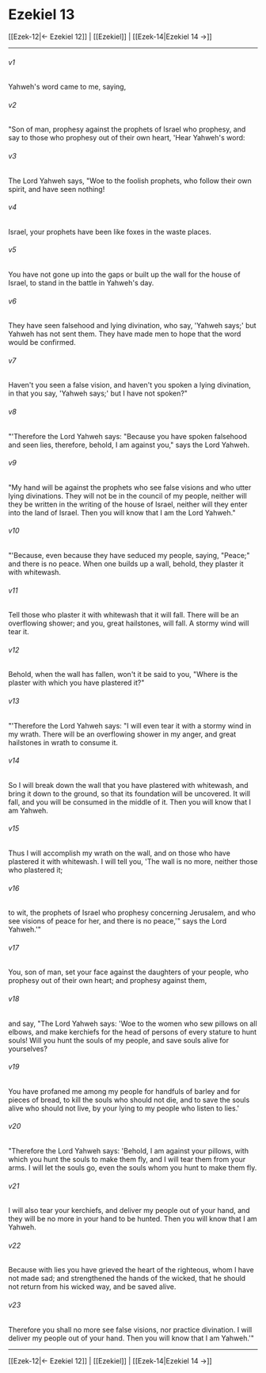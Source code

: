 # Ezekiel 13

[[Ezek-12|← Ezekiel 12]] | [[Ezekiel]] | [[Ezek-14|Ezekiel 14 →]]
***



###### v1 
Yahweh's word came to me, saying, 

###### v2 
"Son of man, prophesy against the prophets of Israel who prophesy, and say to those who prophesy out of their own heart, 'Hear Yahweh's word: 

###### v3 
The Lord Yahweh says, "Woe to the foolish prophets, who follow their own spirit, and have seen nothing! 

###### v4 
Israel, your prophets have been like foxes in the waste places. 

###### v5 
You have not gone up into the gaps or built up the wall for the house of Israel, to stand in the battle in Yahweh's day. 

###### v6 
They have seen falsehood and lying divination, who say, 'Yahweh says;' but Yahweh has not sent them. They have made men to hope that the word would be confirmed. 

###### v7 
Haven't you seen a false vision, and haven't you spoken a lying divination, in that you say, 'Yahweh says;' but I have not spoken?" 

###### v8 
"'Therefore the Lord Yahweh says: "Because you have spoken falsehood and seen lies, therefore, behold, I am against you," says the Lord Yahweh. 

###### v9 
"My hand will be against the prophets who see false visions and who utter lying divinations. They will not be in the council of my people, neither will they be written in the writing of the house of Israel, neither will they enter into the land of Israel. Then you will know that I am the Lord Yahweh." 

###### v10 
"'Because, even because they have seduced my people, saying, "Peace;" and there is no peace. When one builds up a wall, behold, they plaster it with whitewash. 

###### v11 
Tell those who plaster it with whitewash that it will fall. There will be an overflowing shower; and you, great hailstones, will fall. A stormy wind will tear it. 

###### v12 
Behold, when the wall has fallen, won't it be said to you, "Where is the plaster with which you have plastered it?" 

###### v13 
"'Therefore the Lord Yahweh says: "I will even tear it with a stormy wind in my wrath. There will be an overflowing shower in my anger, and great hailstones in wrath to consume it. 

###### v14 
So I will break down the wall that you have plastered with whitewash, and bring it down to the ground, so that its foundation will be uncovered. It will fall, and you will be consumed in the middle of it. Then you will know that I am Yahweh. 

###### v15 
Thus I will accomplish my wrath on the wall, and on those who have plastered it with whitewash. I will tell you, 'The wall is no more, neither those who plastered it; 

###### v16 
to wit, the prophets of Israel who prophesy concerning Jerusalem, and who see visions of peace for her, and there is no peace,'" says the Lord Yahweh.'" 

###### v17 
You, son of man, set your face against the daughters of your people, who prophesy out of their own heart; and prophesy against them, 

###### v18 
and say, "The Lord Yahweh says: 'Woe to the women who sew pillows on all elbows, and make kerchiefs for the head of persons of every stature to hunt souls! Will you hunt the souls of my people, and save souls alive for yourselves? 

###### v19 
You have profaned me among my people for handfuls of barley and for pieces of bread, to kill the souls who should not die, and to save the souls alive who should not live, by your lying to my people who listen to lies.' 

###### v20 
"Therefore the Lord Yahweh says: 'Behold, I am against your pillows, with which you hunt the souls to make them fly, and I will tear them from your arms. I will let the souls go, even the souls whom you hunt to make them fly. 

###### v21 
I will also tear your kerchiefs, and deliver my people out of your hand, and they will be no more in your hand to be hunted. Then you will know that I am Yahweh. 

###### v22 
Because with lies you have grieved the heart of the righteous, whom I have not made sad; and strengthened the hands of the wicked, that he should not return from his wicked way, and be saved alive. 

###### v23 
Therefore you shall no more see false visions, nor practice divination. I will deliver my people out of your hand. Then you will know that I am Yahweh.'"

***
[[Ezek-12|← Ezekiel 12]] | [[Ezekiel]] | [[Ezek-14|Ezekiel 14 →]]
